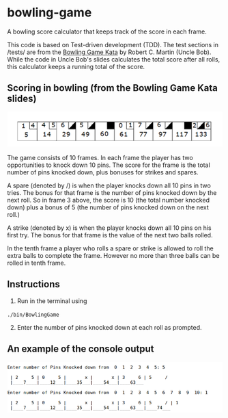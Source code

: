 # bowling-game
A bowling score calculator that keeps track of the score in each frame.

This code is based on Test-driven development (TDD). The test sections in /tests/ are from the [Bowling Game Kata](http://butunclebob.com/ArticleS.UncleBob.TheBowlingGameKata) by Robert C. Martin (Uncle Bob). While the code in Uncle Bob's slides calculates the total score after all rolls, this calculator keeps a running total of the score. 

## Scoring in bowling (from the Bowling Game Kata slides)

![alt text](/media/BowlingScore.png)

The game consists of 10 frames. In each frame the player has two opportunities to knock down 10 pins.  The score for the frame is the total number of pins knocked down, plus bonuses for strikes and spares.

A spare (denoted by /) is when the player knocks down all 10 pins in two tries.  The bonus for that frame is the number of pins knocked down by the next roll. So in frame 3 above, the score is 10 (the total number knocked down) plus a bonus of 5 (the number of pins knocked down on the next roll.)

A strike (denoted by x) is when the player knocks down all 10 pins on his first try.  The bonus for that frame is the value of the next two balls rolled.

In the tenth frame a player who rolls a spare or strike is allowed to roll the extra balls to complete the frame.  However no more than three balls can be rolled in tenth frame.

## Instructions
1. Run in the terminal using

`./bin/BowlingGame`

2. Enter the number of pins knocked down at each roll as prompted.

## An example of the console output
![alt text](/media/output_example.png)






